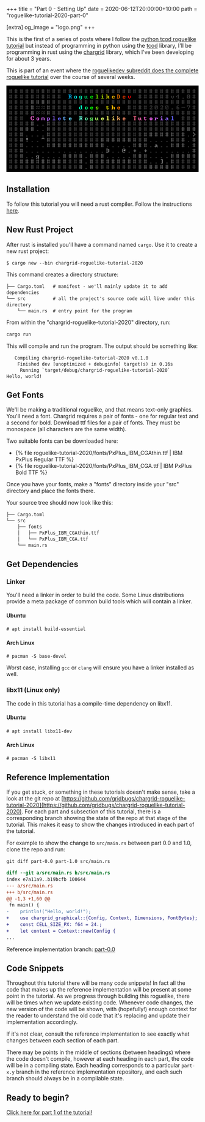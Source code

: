 +++
title = "Part 0 - Setting Up"
date = 2020-06-12T20:00:00+10:00
path = "roguelike-tutorial-2020-part-0"

[extra]
og_image = "logo.png"
+++

This is the first of a series of posts where I follow the
[python tcod roguelike tutorial](http://rogueliketutorials.com/)
but instead of programming in python using the
[tcod](https://github.com/libtcod/libtcod) library, I'll be programming
in rust using the [chargrid](https://github.com/gridbugs/chargrid)
library, which I've been developing for about 3 years.

This is part of an event where the [roguelikedev subreddit does the complete
roguelike tutorial](https://old.reddit.com/r/roguelikedev/wiki/python_tutorial_series)
over the course of several weeks.

![logo.png](logo.png)

## Installation

To follow this tutorial you will need a rust compiler. Follow the instructions [here](https://www.rust-lang.org/tools/install).

## New Rust Project

After rust is installed you'll have a command named `cargo`. Use it to create a new rust project:

```
$ cargo new --bin chargrid-roguelike-tutorial-2020
```

This command creates a directory structure:

```
├── Cargo.toml   # manifest - we'll mainly update it to add dependencies
└── src          # all the project's source code will live under this directory
    └── main.rs  # entry point for the program
```

From within the "chargrid-roguelike-tutorial-2020" directory, run:

```bash
cargo run
```

This will compile and run the program. The output should be something like:

```
   Compiling chargrid-roguelike-tutorial-2020 v0.1.0
    Finished dev [unoptimized + debuginfo] target(s) in 0.16s
     Running `target/debug/chargrid-roguelike-tutorial-2020`
Hello, world!

```

## Get Fonts

We'll be making a traditional roguelike, and that means text-only graphics.
You'll need a font. Chargrid requires a pair of fonts - one for regular text and a second for bold.
Download ttf files for a pair of fonts. They must be monospace (all characters are the same width).

Two suitable fonts can be downloaded here:

- {% file roguelike-tutorial-2020/fonts/PxPlus_IBM_CGAthin.ttf | IBM PxPlus Regular TTF %}
- {% file roguelike-tutorial-2020/fonts/PxPlus_IBM_CGA.ttf | IBM PxPlus Bold TTF %}

Once you have your fonts, make a "fonts" directory inside your "src" directory and place the
fonts there.

Your source tree should now look like this:
```
├── Cargo.toml
└── src
    ├── fonts
    │   ├── PxPlus_IBM_CGAthin.ttf
    │   └── PxPlus_IBM_CGA.ttf
    └── main.rs
```

## Get Dependencies

### Linker

You'll need a linker in order to build the code. Some Linux distributions provide a meta package of
common build tools which will contain a linker.

#### Ubuntu
```
# apt install build-essential
```

#### Arch Linux
```
# pacman -S base-devel
```

Worst case, installing `gcc` or `clang` will ensure you have a linker installed as well.

### libx11 (Linux only)

The code in this tutorial has a compile-time dependency on libx11.

#### Ubuntu
```
# apt install libx11-dev
```

#### Arch Linux
```
# pacman -S libx11
```

## Reference Implementation

If you get stuck, or something in these tutorials doesn't make sense, take a look at the git repo at
[https://github.com/gridbugs/chargrid-roguelike-tutorial-2020](https://github.com/gridbugs/chargrid-roguelike-tutorial-2020).
For each part and subsection of this tutorial, there is a corresponding branch showing the state of the repo
at that stage of the tutorial. This makes it easy to show the changes introduced in each part of the tutorial.

For example to show the change to `src/main.rs` between part 0.0 and 1.0, clone the repo and run:
```
git diff part-0.0 part-1.0 src/main.rs
```

```diff
diff --git a/src/main.rs b/src/main.rs
index e7a11a9..b19bcfb 100644
--- a/src/main.rs
+++ b/src/main.rs
@@ -1,3 +1,60 @@
 fn main() {
-    println!("Hello, world!");
+    use chargrid_graphical::{Config, Context, Dimensions, FontBytes};
+    const CELL_SIZE_PX: f64 = 24.;
+    let context = Context::new(Config {
...
```

Reference implementation branch: [part-0.0](https://github.com/gridbugs/chargrid-roguelike-tutorial-2020/tree/part-0.0)

## Code Snippets

Throughout this tutorial there will be many code snippets!
In fact all the code that makes up the reference implementation will be present at some point in the tutorial.
As we progress through building this roguelike, there will be times when we update existing code.
Whenever code changes, the new version of the code will be shown, with (hopefully!) enough context for the reader
to understand the old code that it's replacing and update their implementation accordingly.

If it's not clear, consult the reference implementation to see exactly what changes between each section of each part.

There may be points in the middle of sections (between headings) where the code doesn't compile, however at each heading
in each part, the code will be in a compiling state. Each heading corresponds to a particular `part-x.y` branch
in the reference implementation repository, and each such branch should always be in a compilable state.

## Ready to begin?

[Click here for part 1 of the tutorial!](@/roguelike-tutorial-2020/part1/index.md)
